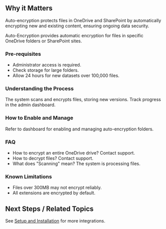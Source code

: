 
## Why it Matters
Auto-encryption protects files in OneDrive and SharePoint by automatically encrypting new and existing content, ensuring ongoing data security.

Auto-Encryption provides automatic encryption for files in specific OneDrive folders or SharePoint sites.

### Pre-requisites
- Administrator access is required.
- Check storage for large folders.
- Allow 24 hours for new datasets over 100,000 files.

### Understanding the Process
The system scans and encrypts files, storing new versions. Track progress in the admin dashboard.

### How to Enable and Manage
Refer to dashboard for enabling and managing auto-encryption folders.

### FAQ
- How to encrypt an entire OneDrive drive? Contact support.
- How to decrypt files? Contact support.
- What does "Scanning" mean? The system is processing files.

### Known Limitations
- Files over 300MB may not encrypt reliably.
- All extensions are encrypted by default.

## Next Steps / Related Topics
See [Setup and Installation](/03-setup-&-installation/index.md) for more integrations.
